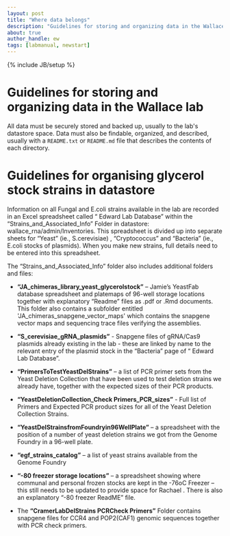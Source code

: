```yaml
---
layout: post
title: "Where data belongs"
description: "Guidelines for storing and organizing data in the Wallace lab"
about: true
author_handle: ew
tags: [labmanual, newstart]
---
```

{% include JB/setup %}

# Guidelines for storing and organizing data in the Wallace lab

All data must be securely stored and backed up, usually to the lab's datastore space. 
Data must also be findable, organized, and described, usually with a `README.txt` or `README.md` file that describes the contents of each directory.


# Guidelines for organising glycerol stock strains in datastore
Information on all Fungal and E.coli strains available in the lab are recorded in an Excel spreadsheet called “ Edward Lab Database” within the “Strains_and_Associated_Info” Folder in datastore: wallace_rna/admin/Inventories. This spreadsheet is divided up into separate sheets for “Yeast” (ie., S.cerevisiae) , “Cryptococcus” and “Bacteria” (ie., E.coli stocks of plasmids). When you make new strains, full details need to be entered into this spreadsheet.

The “Strains_and_Associated_Info” folder also includes additional folders and files:

- **“JA_chimeras_library_yeast_glycerolstock”** – Jamie’s YeastFab database spreadsheet and platemaps of 96-well storage locations together with explanatory “Readme” files as .pdf or .Rmd documents. This folder also contains a subfolder entitled 'JA_chimeras_snapgene_vector_maps' which contains the snapgene vector maps and sequencing trace files verifying the assemblies.

- **“S_cerevisiae_gRNA_plasmids”** -  Snapgene files of gRNA/Cas9 plasmids already existing in the lab - these are linked by name to the relevant entry of the plasmid stock in the “Bacteria” page of “ Edward Lab Database”.

- **“PrimersToTestYeastDelStrains”** – a list of PCR primer sets from the Yeast Deletion Collection that have been used to test deletion strains we already have, together with the expected sizes of their PCR products.

- **“YeastDeletionCollection_Check Primers_PCR_sizes”** - Full list of Primers and Expected PCR product sizes for all of the Yeast Deletion Collection Strains.

- **“YeastDelStrainsfromFoundryin96WellPlate”** – a spreadsheet with the position of a number of yeast deletion strains we got from the Genome Foundry in a 96-well plate.

- **“egf_strains_catalog”** – a list of yeast strains available from the Genome Foundry 

- **“-80 freezer storage locations”** – a spreadsheet showing where communal and personal frozen stocks are kept in the -76oC Freezer – this still needs to be updated to provide space for Rachael . There is also an explanatory “-80 freezer ReadME” file.

- The **“CramerLabDelStrains PCRCheck Primers”** Folder contains snapgene files for CCR4 and POP2(CAF1) genomic sequences together with PCR check primers.

